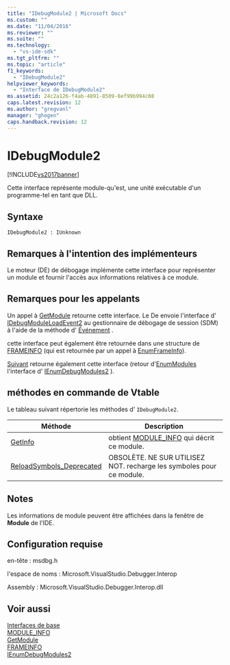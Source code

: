 ```yaml
---
title: "IDebugModule2 | Microsoft Docs"
ms.custom: ""
ms.date: "11/04/2016"
ms.reviewer: ""
ms.suite: ""
ms.technology: 
  - "vs-ide-sdk"
ms.tgt_pltfrm: ""
ms.topic: "article"
f1_keywords: 
  - "IDebugModule2"
helpviewer_keywords: 
  - "Interface de IDebugModule2"
ms.assetid: 24c2a126-f4ab-4891-8509-8ef99b994c08
caps.latest.revision: 12
ms.author: "gregvanl"
manager: "ghogen"
caps.handback.revision: 12
---
```

# IDebugModule2
[!INCLUDE[vs2017banner](../../../code-quality/includes/vs2017banner.md)]

Cette interface représente module\-qu'est, une unité exécutable d'un programme\-tel en tant que DLL.  
  
## Syntaxe  
  
```  
IDebugModule2 : IUnknown  
```  
  
## Remarques à l'intention des implémenteurs  
 Le moteur \(DE\) de débogage implémente cette interface pour représenter un module et fournir l'accès aux informations relatives à ce module.  
  
## Remarques pour les appelants  
 Un appel à [GetModule](../../../extensibility/debugger/reference/idebugmoduleloadevent2-getmodule.md) retourne cette interface.  Le De envoie l'interface d' [IDebugModuleLoadEvent2](../../../extensibility/debugger/reference/idebugmoduleloadevent2.md) au gestionnaire de débogage de session \(SDM\) à l'aide de la méthode d' [Événement](../../../extensibility/debugger/reference/idebugeventcallback2-event.md) .  
  
 cette interface peut également être retournée dans une structure de [FRAMEINFO](../../../extensibility/debugger/reference/frameinfo.md) \(qui est retournée par un appel à [EnumFrameInfo](../../../extensibility/debugger/reference/idebugthread2-enumframeinfo.md)\).  
  
 [Suivant](../../../extensibility/debugger/reference/ienumdebugmodules2-next.md) retourne également cette interface \(retour d'[EnumModules](../../../extensibility/debugger/reference/idebugprogram2-enummodules.md) l'interface d' [IEnumDebugModules2](../../../extensibility/debugger/reference/ienumdebugmodules2.md) \).  
  
## méthodes en commande de Vtable  
 Le tableau suivant répertorie les méthodes d' `IDebugModule2`.  
  
|Méthode|Description|  
|-------------|-----------------|  
|[GetInfo](../../../extensibility/debugger/reference/idebugmodule2-getinfo.md)|obtient [MODULE\_INFO](../../../extensibility/debugger/reference/module-info.md) qui décrit ce module.|  
|[ReloadSymbols\_Deprecated](../../../extensibility/debugger/reference/idebugmodule2-reloadsymbols-deprecated.md)|OBSOLÈTE.  NE SUR UTILISEZ NOT.  recharge les symboles pour ce module.|  
  
## Notes  
 Les informations de module peuvent être affichées dans la fenêtre de **Module** de l'IDE.  
  
## Configuration requise  
 en\-tête : msdbg.h  
  
 l'espace de noms : Microsoft.VisualStudio.Debugger.Interop  
  
 Assembly : Microsoft.VisualStudio.Debugger.Interop.dll  
  
## Voir aussi  
 [Interfaces de base](../../../extensibility/debugger/reference/core-interfaces.md)   
 [MODULE\_INFO](../../../extensibility/debugger/reference/module-info.md)   
 [GetModule](../../../extensibility/debugger/reference/idebugmoduleloadevent2-getmodule.md)   
 [FRAMEINFO](../../../extensibility/debugger/reference/frameinfo.md)   
 [IEnumDebugModules2](../../../extensibility/debugger/reference/ienumdebugmodules2.md)